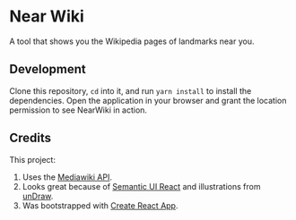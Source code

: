 # Near Wiki

A tool that shows you the Wikipedia pages of landmarks near you.

## Development

Clone this repository, `cd` into it, and run `yarn install` to install the dependencies. Open the application in your browser and grant the location permission to see NearWiki in action.

## Credits

This project:

1. Uses the [Mediawiki API](https://www.mediawiki.org/wiki/API:Main_page).
2. Looks great because of [Semantic UI React](https://react.semantic-ui.com/) and illustrations from [unDraw](https://undraw.co/illustrations).
3. Was bootstrapped with [Create React App](https://github.com/facebook/create-react-app).
